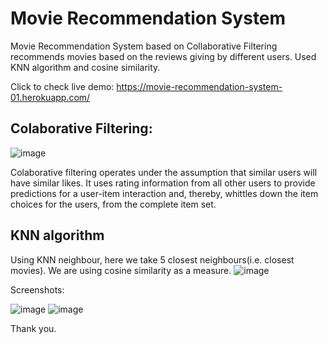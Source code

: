 # Movie Recommendation System

Movie Recommendation System based on Collaborative Filtering recommends movies based on the reviews giving by different users. Used KNN algorithm and cosine similarity.

Click to check live demo: https://movie-recommendation-system-01.herokuapp.com/

## Colaborative Filtering:

![image](https://user-images.githubusercontent.com/83829614/140017426-8872e79b-2d97-4c7e-a6e8-e0ad97a2872d.png)

Colaborative filtering operates under the assumption that similar users will have similar likes. It uses rating information from all other users to provide predictions for a user-item interaction and, thereby, whittles down the item choices for the users, from the complete item set.

## KNN algorithm
Using KNN neighbour, here we take 5 closest neighbours(i.e. closest movies). We are using cosine similarity as a measure.
![image](https://user-images.githubusercontent.com/83829614/140043951-6cc9b69e-a487-42fd-b86d-015fc881fcf0.png)

Screenshots: 

![image](https://user-images.githubusercontent.com/83829614/140044072-0977ecea-37b2-4df9-87d4-e29c923b88cb.png)
![image](https://user-images.githubusercontent.com/83829614/140044100-2cc135b6-3a54-4821-85e6-c3de2f5f86f6.png)

Thank you.
